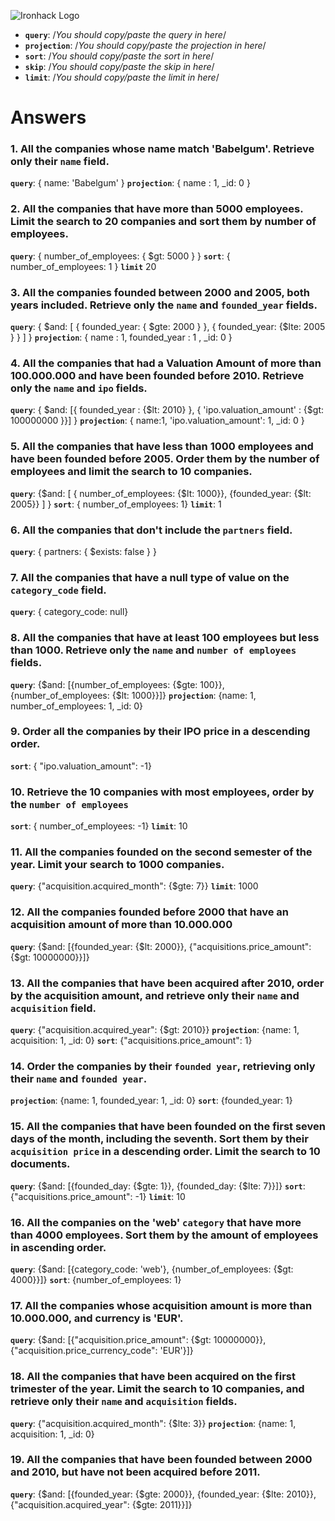 ![Ironhack Logo](https://i.imgur.com/1QgrNNw.png)

- **`query`**: /_You should copy/paste the query in here_/
- **`projection`**: /_You should copy/paste the projection in here_/
- **`sort`**: /_You should copy/paste the sort in here_/
- **`skip`**: /_You should copy/paste the skip in here_/
- **`limit`**: /_You should copy/paste the limit in here_/

# Answers

### 1. All the companies whose name match 'Babelgum'. Retrieve only their `name` field.

**`query`**: { name: 'Babelgum' } **`projection`**: { name : 1, _id: 0 } 

### 2. All the companies that have more than 5000 employees. Limit the search to 20 companies and sort them by **number of employees**.

**`query`**: { number_of_employees: { $gt: 5000 } } **`sort`**: { number_of_employees: 1 } **`limit`** 20

### 3. All the companies founded between 2000 and 2005, both years included. Retrieve only the `name` and `founded_year` fields.

**`query`**: { $and: [ { founded_year: { $gte: 2000 } }, { founded_year: {$lte: 2005 } } ] } **`projection`**: { name : 1, founded_year : 1 , _id: 0 }

### 4. All the companies that had a Valuation Amount of more than 100.000.000 and have been founded before 2010. Retrieve only the `name` and `ipo` fields.

**`query`**: { $and: [{ founded_year : {$lt: 2010} }, { 'ipo.valuation_amount' : {$gt: 100000000 }}] }
**`projection`**: { name:1, 'ipo.valuation_amount': 1, _id: 0 }

### 5. All the companies that have less than 1000 employees and have been founded before 2005. Order them by the number of employees and limit the search to 10 companies.

**`query`**: {$and: [ { number_of_employees: {$lt: 1000}}, {founded_year: {$lt: 2005}} ] }
**`sort`**: { number_of_employees: 1}     **`limit`**: 1

### 6. All the companies that don't include the `partners` field.

**`query`**: { partners: { $exists: false } }

### 7. All the companies that have a null type of value on the `category_code` field.

**`query`**: { category_code: null}

### 8. All the companies that have at least 100 employees but less than 1000. Retrieve only the `name` and `number of employees` fields.

**`query`**: {$and: [{number_of_employees: {$gte: 100}}, {number_of_employees: {$lt: 1000}}]}
**`projection`**: {name: 1, number_of_employees: 1, _id: 0}


### 9. Order all the companies by their IPO price in a descending order.

**`sort`**: { "ipo.valuation_amount": -1}

### 10. Retrieve the 10 companies with most employees, order by the `number of employees`

**`sort`**: { number_of_employees: -1}     **`limit`**: 10

### 11. All the companies founded on the second semester of the year. Limit your search to 1000 companies.

**`query`**: {"acquisition.acquired_month": {$gte: 7}}     **`limit`**: 1000

### 12. All the companies founded before 2000 that have an acquisition amount of more than 10.000.000

**`query`**: {$and: [{founded_year: {$lt: 2000}}, {"acquisitions.price_amount": {$gt: 10000000}}]}

### 13. All the companies that have been acquired after 2010, order by the acquisition amount, and retrieve only their `name` and `acquisition` field.

**`query`**: {"acquisition.acquired_year": {$gt: 2010}}   **`projection`**: {name: 1, acquisition: 1, _id: 0}
**`sort`**: {"acquisitions.price_amount": 1}

### 14. Order the companies by their `founded year`, retrieving only their `name` and `founded year`.

**`projection`**: {name: 1, founded_year: 1, _id: 0}       **`sort`**: {founded_year: 1}

### 15. All the companies that have been founded on the first seven days of the month, including the seventh. Sort them by their `acquisition price` in a descending order. Limit the search to 10 documents.

**`query`**: {$and: [{founded_day: {$gte: 1}}, {founded_day: {$lte: 7}}]}  **`sort`**: {"acquisitions.price_amount": -1}  **`limit`**: 10

### 16. All the companies on the 'web' `category` that have more than 4000 employees. Sort them by the amount of employees in ascending order.

**`query`**:  {$and: [{category_code: 'web'}, {number_of_employees: {$gt: 4000}}]}   **`sort`**: {number_of_employees: 1}


### 17. All the companies whose acquisition amount is more than 10.000.000, and currency is 'EUR'.

**`query`**: {$and: [{"acquisition.price_amount": {$gt: 10000000}}, {"acquisition.price_currency_code": 'EUR'}]}


### 18. All the companies that have been acquired on the first trimester of the year. Limit the search to 10 companies, and retrieve only their `name` and `acquisition` fields.

**`query`**: {"acquisition.acquired_month": {$lte: 3}}      **`projection`**: {name: 1, acquisition: 1, _id: 0}

### 19. All the companies that have been founded between 2000 and 2010, but have not been acquired before 2011.

**`query`**: {$and: [{founded_year: {$gte: 2000}}, {founded_year: {$lte: 2010}}, {"acquisition.acquired_year": {$gte: 2011}}]} 